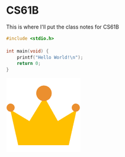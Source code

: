 # CS61B

This is where I'll put the class notes for CS61B


```c
#include <stdio.h>

int main(void) {
    printf("Hello World!\n");
    return 0;
}
```

![Test Image](pics/王冠.png)